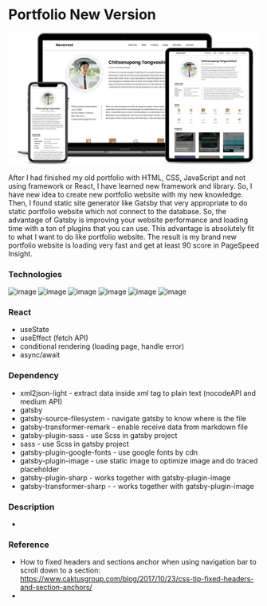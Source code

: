 # Portfolio New Version


![image](portfolio_responsive_screen.png)



After I had finished my old portfolio with HTML, CSS, JavaScript and not using framework or React, I have learned new framework and library. So, I have new idea to create new portfolio website with my new knowledge. Then, I found static site generator like Gatsby that very appropriate to do static portfolio website which not connect to the database. So, the advantage of Gatsby is improving your website performance and loading time with a ton of plugins that you can use. This advantage is absolutely fit to what I want to do like portfolio website. The result is my brand new portfolio website is loading very fast and get at least 90 score in PageSpeed Insight.

### Technologies
![image](https://img.shields.io/badge/Gatsby-663399?style=for-the-badge&logo=gatsby&logoColor=white)
![image](https://img.shields.io/badge/React-20232A?style=for-the-badge&logo=react&logoColor=61DAFB)
![image](https://img.shields.io/badge/GraphQl-E10098?style=for-the-badge&logo=graphql&logoColor=white)
![image](https://img.shields.io/badge/HTML5-E34F26?style=for-the-badge&logo=html5&logoColor=white)
![image](https://img.shields.io/badge/Sass-CC6699?style=for-the-badge&logo=sass&logoColor=white)
![image](https://img.shields.io/badge/JavaScript-F7DF1E?style=for-the-badge&logo=javascript&logoColor=black)

### React
- useState
- useEffect (fetch API)
- conditional rendering (loading page, handle error)
- async/await

### Dependency
- xml2json-light - extract data inside xml tag to plain text (nocodeAPI and medium API)
- gatsby
- gatsby-source-filesystem - navigate gatsby to know where is the file
- gatsby-transformer-remark - enable receive data from markdown file 
- gatsby-plugin-sass - use Scss in gatsby project
- sass - use Scss in gatsby project
- gatsby-plugin-google-fonts - use google fonts by cdn
- gatsby-plugin-image - use static image to optimize image and do traced placeholder
- gatsby-plugin-sharp - works together with gatsby-plugin-image
- gatsby-transformer-sharp - - works together with gatsby-plugin-image

### Description
- 

### Reference
- How to fixed headers and sections anchor when using navigation bar to scroll down to a section: https://www.caktusgroup.com/blog/2017/10/23/css-tip-fixed-headers-and-section-anchors/ 
-  

